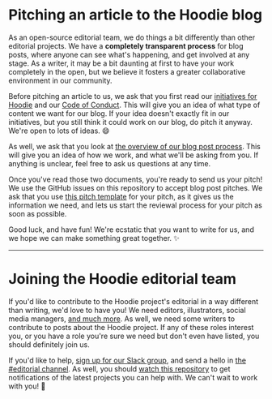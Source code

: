 # Pitching an article to the Hoodie blog

As an open-source editorial team, we do things a bit differently than other editorial projects. We have a **completely transparent process** for blog posts, where anyone can see what's happening, and get involved at any stage. As a writer, it may be a bit daunting at first to have your work completely in the open, but we believe it fosters a greater collaborative environment in our community.

Before pitching an article to us, we ask that you first read our [initiatives for Hoodie](http://hood.ie/initiatives/) and our [Code of Conduct](http://hood.ie/code-of-conduct/). This will give you an idea of what type of content we want for our blog. If your idea doesn't exactly fit in our initiatives, but you still think it could work on our blog, do pitch it anyway. We're open to lots of ideas. :smile:

As well, we ask that you look at [the overview of our blog post process](documents/blog-process.md). This will give you an idea of how we work, and what we'll be asking from you. If anything is unclear, feel free to ask us questions at any time.

Once you've read those two documents, you're ready to send us your pitch! We use the GitHub issues on this repository to accept blog post pitches. We ask that you use [this pitch template](documents/pitch-template.md) for your pitch, as it gives us the information we need, and lets us start the reviewal process for your pitch as soon as possible.

Good luck, and have fun! We're ecstatic that you want to write for us, and we hope we can make something great together. :sparkles:

---

# Joining the Hoodie editorial team

If you'd like to contribute to the Hoodie project's editorial in a way different than writing, we'd love to have you! We need editors, illustrators, social media managers, [and much more](documents/team-roles.md). As well, we need some writers to contribute to posts about the Hoodie project. If any of these roles interest you, or you have a role you're sure we need but don't even have listed, you should definitely join us.

If you'd like to help, [sign up for our Slack group](http://hood.ie/chat), and send a hello in [the #editorial channel](https://hoodie-community.slack.com/messages/editorial/). As well, you should [watch this repository](https://github.com/hoodiehq/editorial/subscription) to get notifications of the latest projects you can help with. We can't wait to work with you! :tada:
